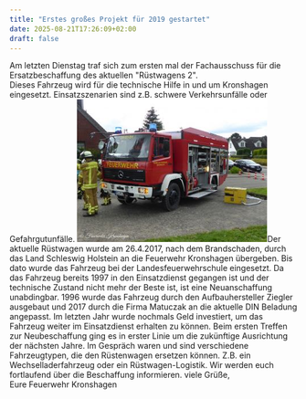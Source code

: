 ```yaml
---
title: "Erstes großes Projekt für 2019 gestartet"
date: 2025-08-21T17:26:09+02:00
draft: false
---
```


Am letzten Dienstag traf sich zum ersten mal der Fachausschuss für die Ersatzbeschaffung des aktuellen "Rüstwagens 2".  
Dieses Fahrzeug wird für die technische Hilfe in und um Kronshagen eingesetzt. Einsatzszenarien sind z.B. schwere Verkehrsunfälle oder Gefahrgutunfälle.
[![aktueller Rüstwagen](img/b_333_250_16777215_00_images_artikel_AktuellerRW2.jpg)](/images/artikel/AktuellerRW2.jpg)Der aktuelle Rüstwagen wurde am 26.4.2017, nach dem Brandschaden, durch das Land Schleswig Holstein an die Feuerwehr Kronshagen übergeben. Bis dato wurde das Fahrzeug bei der Landesfeuerwehrschule eingesetzt. Da das Fahrzeug bereits 1997 in den Einsatzdienst gegangen ist und der technische Zustand nicht mehr der Beste ist, ist eine Neuanschaffung unabdingbar.
1996 wurde das Fahrzeug durch den Aufbauhersteller Ziegler ausgebaut und 2017 durch die Firma Matuczak an die aktuelle DIN Beladung angepasst. Im letzten Jahr wurde nochmals Geld investiert, um das Fahrzeug weiter im Einsatzdienst erhalten zu können.
Beim ersten Treffen zur Neubeschaffung ging es in erster Linie um die zukünftige Ausrichtung der nächsten Jahre. Im Gespräch waren und sind verschiedene Fahrzeugtypen, die den Rüstenwagen ersetzen können. Z.B. ein Wechselladerfahrzeug oder ein Rüstwagen-Logistik. 
Wir werden euch fortlaufend über die Beschaffung informieren.
viele Grüße,   
Eure Feuerwehr Kronshagen
